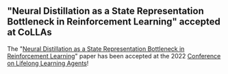 ## "Neural Distillation as a State Representation Bottleneck in Reinforcement Learning" accepted at CoLLAs

The "[Neural Distillation as a State Representation Bottleneck in Reinforcement Learning](https://openreview.net/forum?id=HzfEiT_E8b9)" paper has been accepted at the 2022 [Conference on Lifelong Learning Agents](https://lifelong-ml.cc/)!


